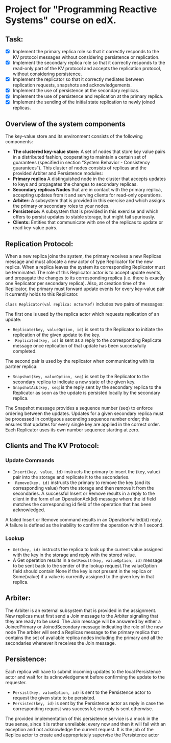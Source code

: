 # Project for "Programming Reactive Systems" course on edX.

## Task: 
- [x] Implement the primary replica role so that it correctly responds to the KV protocol messages without considering persistence or replication.
- [x] Implement the secondary replica role so that it correctly responds to the read-only part of the KV protocol and accepts the replication protocol, without considering persistence.
- [x] Implement the replicator so that it correctly mediates between replication requests, snapshots and acknowledgements.
- [x] Implement the use of persistence at the secondary replicas.
- [x] Implement the use of persistence and replication at the primary replica.
- [x] Implement the sending of the initial state replication to newly joined replicas.

## Overview of the system components
The key-value store and its environment consists of the following components:

- **The clustered key-value store:** A set of nodes that store key value pairs in a distributed fashion, cooperating to maintain a certain set of guarantees (specified in section “System Behavior - Consistency guarantees”). This cluster of nodes consists of replicas and the provided Arbiter and Persistence modules:
- **Primary replica** A distinguished node in the cluster that accepts updates to keys and propagates the changes to secondary replicas.
- **Secondary replicas Nodes** that are in contact with the primary replica, accepting updates from it and serving clients for read-only operations.
- **Arbiter:** A subsystem that is provided in this exercise and which assigns the primary or secondary roles to your nodes.
- **Persistence:** A subsystem that is provided in this exercise and which offers to persist updates to stable storage, but might fail spuriously.
- **Clients:** Entities that communicate with one of the replicas to update or read key-value pairs.

## Replication Protocol:
When a new replica joins the system, the primary receives a new Replicas message and must allocate a new actor of type Replicator for the new replica.
When a replica leaves the system its corresponding Replicator must be terminated. The role of this Replicator actor is to accept update events, and propagate the changes to its corresponding replica (i.e. there is exactly one Replicator per secondary replica). Also, at creation time of the Replicator, the primary must forward update events for every key-value pair it currently holds to this Replicator.

```class Replicator(val replica: ActorRef)``` includes two pairs of messages:

The first one is used by the replica actor which requests replication of an update:
- ```Replicate(key, valueOption, id)``` is sent to the Replicator to initiate the replication of the given update to the key.
- ``` Replicated(key, id)``` is sent as a reply to the corresponding Replicate message once replication of that update has been successfully completed.

The second pair is used by the replicator when communicating with its partner replica:
- ```Snapshot(key, valueOption, seq)``` is sent by the Replicator to the secondary replica to indicate a new state of the given key.
- ```SnapshotAck(key, seq)```is the reply sent by the secondary replica to the Replicator as soon as the update is persisted locally by the secondary replica.

The Snapshot message provides a sequence number (seq) to enforce ordering between the updates. Updates for a given secondary replica must be processed in contiguous ascending sequence number order; this ensures that updates for every single key are applied in the correct order. Each Replicator uses its own number sequence starting at zero.

## Clients and The KV Protocol:

### Update Commands
- ```Insert(key, value, id)```  instructs the primary to insert the (key, value) pair into the storage and replicate it to the secondaries.
- ``` Remove(key, id)``` instructs the primary to remove the key (and its corresponding value) from the storage and then remove it from the secondaries.
A successful Insert or Remove results in a reply to the client in the form of an OperationAck(id) message where the id field matches the corresponding id field of the operation that has been acknowledged.
 
A failed Insert or Remove command results in an OperationFailed(id) reply. A failure is defined as the inability to confirm the operation within 1 second.

### Lookup
- ```Get(key, id)``` instructs the replica to look up the current value assigned with the key in the storage and reply with the stored value.
- A Get operation results in a ```GetResult(key, valueOption, id)``` message to be sent back to the sender of the lookup request.The valueOption field should contain None if the key is not present in the replica or Some(value) if a value is currently assigned to the given key in that replica.

## Arbiter:
The Arbiter is an external subsystem that is provided in the assignment. 
New replicas must first send a Join message to the Arbiter signaling that they are ready to be used.
The Join message will be answered by either a JoinedPrimary or JoinedSecondary message indicating the role of the new node
The arbiter will send a Replicas message to the primary replica that contains the set of available replica nodes including the primary and all the secondaries whenever it receives the Join message.

## Persistence:
Each replica will have to submit incoming updates to the local Persistence actor and wait for its acknowledgement before confirming the update to the requester.
- ```Persist(key, valueOption, id)``` is sent to the Persistence actor to request the given state to be persisted.
- ```Persisted(key, id)``` is sent by the Persistence actor as reply in case the corresponding request was successful; no reply is sent otherwise.

The provided implementation of this persistence service is a mock in the true sense, since it is rather unreliable: every now and then it will fail with an exception and not acknowledge the current request. It is the job of the Replica actor to create and appropriately supervise the Persistence actor
